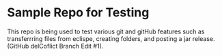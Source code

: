 # Sample Repo for Testing
This repo is being used to test various git and gitHub features such as transferrring files from eclispe, creating folders, and posting a jar release. (GitHub delCoflict Branch Edit #1).
